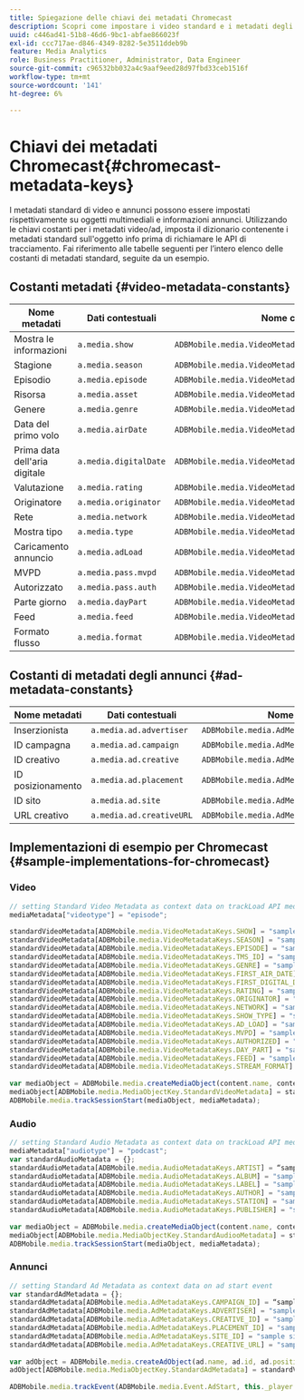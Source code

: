 ```yaml
---
title: Spiegazione delle chiavi dei metadati Chromecast
description: Scopri come impostare i video standard e i metadati degli annunci da inviare con le chiamate di tracciamento su Chromecast.
uuid: c446ad41-51b8-46d6-9bc1-abfae866023f
exl-id: ccc717ae-d846-4349-8282-5e3511ddeb9b
feature: Media Analytics
role: Business Practitioner, Administrator, Data Engineer
source-git-commit: c96532bb032a4c9aaf9eed28d97fbd33ceb1516f
workflow-type: tm+mt
source-wordcount: '141'
ht-degree: 6%

---
```


# Chiavi dei metadati Chromecast{#chromecast-metadata-keys}

I metadati standard di video e annunci possono essere impostati rispettivamente su oggetti multimediali e informazioni annunci. Utilizzando le chiavi costanti per i metadati video/ad, imposta il dizionario contenente i metadati standard sull&#39;oggetto info prima di richiamare le API di tracciamento. Fai riferimento alle tabelle seguenti per l’intero elenco delle costanti di metadati standard, seguite da un esempio.

## Costanti metadati {#video-metadata-constants}

| Nome metadati | Dati contestuali | Nome costante |
| --- | --- | --- |
| Mostra le informazioni | `a.media.show` | `ADBMobile.media.VideoMetadataKeys.SHOW` |
| Stagione | `a.media.season` | `ADBMobile.media.VideoMetadataKeys.SEASON` |
| Episodio | `a.media.episode` | `ADBMobile.media.VideoMetadataKeys.EPISODE` |
| Risorsa | `a.media.asset` | `ADBMobile.media.VideoMetadataKeys.TMS_ID` |
| Genere | `a.media.genre` | `ADBMobile.media.VideoMetadataKeys.GENRE` |
| Data del primo volo | `a.media.airDate` | `ADBMobile.media.VideoMetadataKeys.FIRST_AIR_DATE` |
| Prima data dell&#39;aria digitale | `a.media.digitalDate` | `ADBMobile.media.VideoMetadataKeys.FIRST_DIGITAL_DATE` |
| Valutazione | `a.media.rating` | `ADBMobile.media.VideoMetadataKeys.RATING` |
| Originatore | `a.media.originator` | `ADBMobile.media.VideoMetadataKeys.ORIGINATOR` |
| Rete  | `a.media.network` | `ADBMobile.media.VideoMetadataKeys.NETWORK` |
| Mostra tipo | `a.media.type` | `ADBMobile.media.VideoMetadataKeys.SHOW_TYPE` |
| Caricamento annuncio | `a.media.adLoad` | `ADBMobile.media.VideoMetadataKeys.AD_LOAD` |
| MVPD | `a.media.pass.mvpd` | `ADBMobile.media.VideoMetadataKeys.MVPD` |
| Autorizzato | `a.media.pass.auth` | `ADBMobile.media.VideoMetadataKeys.AUTHORIZED` |
| Parte giorno | `a.media.dayPart` | `ADBMobile.media.VideoMetadataKeys.DAY_PART` |
| Feed | `a.media.feed` | `ADBMobile.media.VideoMetadataKeys.FEED` |
| Formato flusso | `a.media.format` | `ADBMobile.media.VideoMetadataKeys.STREAM_FORMAT` |

## Costanti di metadati degli annunci {#ad-metadata-constants}

| Nome metadati | Dati contestuali | Nome costante |
| --- | --- | --- |
| Inserzionista | `a.media.ad.advertiser` | `ADBMobile.media.AdMetadataKeys.ADVERTISER` |
| ID campagna | `a.media.ad.campaign` | `ADBMobile.media.AdMetadataKeys.CAMPAIGN_ID` |
| ID creativo | `a.media.ad.creative` | `ADBMobile.media.AdMetadataKeys.CREATIVE_ID` |
| ID posizionamento | `a.media.ad.placement` | `ADBMobile.media.AdMetadataKeys.PLACEMENT_ID` |
| ID sito | `a.media.ad.site` | `ADBMobile.media.AdMetadataKeys.SITE_ID` |
| URL creativo | `a.media.ad.creativeURL` | `ADBMobile.media.AdMetadataKeys.CREATIVE_URL` |

## Implementazioni di esempio per Chromecast {#sample-implementations-for-chromecast}

### Video

```js
// setting Standard Video Metadata as context data on trackLoad API mediaContextData = { } 
mediaMetadata["videotype"] = "episode"; 
 
standardVideoMetadata[ADBMobile.media.VideoMetadataKeys.SHOW] = "sample show"; 
standardVideoMetadata[ADBMobile.media.VideoMetadataKeys.SEASON] = "sample season"; 
standardVideoMetadata[ADBMobile.media.VideoMetadataKeys.EPISODE] = "sample episode"; 
standardVideoMetadata[ADBMobile.media.VideoMetadataKeys.TMS_ID] = "sample tms_id"; 
standardVideoMetadata[ADBMobile.media.VideoMetadataKeys.GENRE] = "sample genre"; 
standardVideoMetadata[ADBMobile.media.VideoMetadataKeys.FIRST_AIR_DATE] = "sample first_air_date"; 
standardVideoMetadata[ADBMobile.media.VideoMetadataKeys.FIRST_DIGITAL_DATE] = "sample first_digital_date"; 
standardVideoMetadata[ADBMobile.media.VideoMetadataKeys.RATING] = "sample rating"; 
standardVideoMetadata[ADBMobile.media.VideoMetadataKeys.ORIGINATOR] = "sample originator"; 
standardVideoMetadata[ADBMobile.media.VideoMetadataKeys.NETWORK] = "sample network"; 
standardVideoMetadata[ADBMobile.media.VideoMetadataKeys.SHOW_TYPE] = "sample show type"; 
standardVideoMetadata[ADBMobile.media.VideoMetadataKeys.AD_LOAD] = "sample ad load"; 
standardVideoMetadata[ADBMobile.media.VideoMetadataKeys.MVPD] = "sample mvpd"; 
standardVideoMetadata[ADBMobile.media.VideoMetadataKeys.AUTHORIZED] = "sample authorized"; 
standardVideoMetadata[ADBMobile.media.VideoMetadataKeys.DAY_PART] = "sample day_part"; 
standardVideoMetadata[ADBMobile.media.VideoMetadataKeys.FEED] = "sample feed"; 
standardVideoMetadata[ADBMobile.media.VideoMetadataKeys.STREAM_FORMAT] = "sample format"; 
 
var mediaObject = ADBMobile.media.createMediaObject(content.name, content.id, content.length, content.streamType); 
mediaObject[ADBMobile.media.MediaObjectKey.StandardVideoMetadata] = standardVideoMetadata; 
ADBMobile.media.trackSessionStart(mediaObject, mediaMetadata); 
```

### Audio

```js
// setting Standard Audio Metadata as context data on trackLoad API mediaContextData = { } 
mediaMetadata["audiotype"] = "podcast"; 
var standardAudioMetadata = {}; 
standardAudioMetadata[ADBMobile.media.AudioMetadataKeys.ARTIST] = “sample artist”; 
standardAudioMetadata[ADBMobile.media.AudioMetadataKeys.ALBUM] = "sample album" ; 
standardAudioMetadata[ADBMobile.media.AudioMetadataKeys.LABEL] = "sample label"; 
standardAudioMetadata[ADBMobile.media.AudioMetadataKeys.AUTHOR] = "sample author" ; 
standardAudioMetadata[ADBMobile.media.AudioMetadataKeys.STATION] = "sample station " ; 
standardAudioMetadata[ADBMobile.media.AudioMetadataKeys.PUBLISHER] = "sample publisher"; 
 
var mediaObject = ADBMobile.media.createMediaObject(content.name, content.id, content.length, content.streamType, content.mediaType); 
mediaObject[ADBMobile.media.MediaObjectKey.StandardAudiooMetadata] = standardAudiooMetadata; 
ADBMobile.media.trackSessionStart(mediaObject, mediaMetadata); 
```

### Annunci

```js
// setting Standard Ad Metadata as context data on ad start event 
var standardAdMetadata = {}; 
standardAdMetadata[ADBMobile.media.AdMetadataKeys.CAMPAIGN_ID] = “sample campaign”; 
standardAdMetadata[ADBMobile.media.AdMetadataKeys.ADVERTISER] = "sample advertiser" ; 
standardAdMetadata[ADBMobile.media.AdMetadataKeys.CREATIVE_ID] = "sample creativeid"; 
standardAdMetadata[ADBMobile.media.AdMetadataKeys.PLACEMENT_ID] = "sample placement id" ; 
standardAdMetadata[ADBMobile.media.AdMetadataKeys.SITE_ID] = "sample site id" ; 
standardAdMetadata[ADBMobile.media.AdMetadataKeys.CREATIVE_URL] = "sample creative url"; 
 
var adObject = ADBMobile.media.createAdObject(ad.name, ad.id, ad.position, ad.length); 
adObject[ADBMobile.media.MediaObjectKey.StandardAdMetadata] = standardVideoMetadata; 
 
ADBMobile.media.trackEvent(ADBMobile.media.Event.AdStart, this._player.getAdInfo(), adContextData);
```
